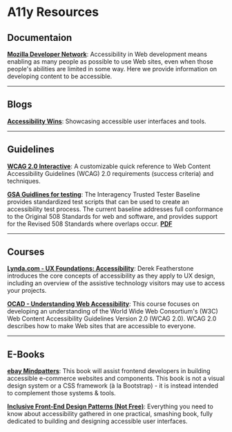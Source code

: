 # A11y Resources

## Documentaion

**[Mozilla Developer Network](https://developer.mozilla.org/en-US/docs/Web/Accessibility)**: Accessibility in Web development means enabling as many people as possible to use Web sites, even when those people's abilities are limited in some way. Here we provide information on developing content to be accessible.

---
## Blogs

**[Accessibility Wins](https://a11ywins.tumblr.com/)**: Showcasing accessible user interfaces and tools.

---
## Guidelines

**[WCAG 2.0 Interactive](https://www.w3.org/WAI/WCAG20/quickref/)**: A customizable quick reference to Web Content Accessibility Guidelines (WCAG) 2.0 requirements (success criteria) and techniques.

**[GSA Guidlines for testing](https://www.section508.gov/test/trusted-tester)**: The Interagency Trusted Tester Baseline provides standardized test scripts that can be used to create an accessibility test process. The current baseline addresses full conformance to the Original 508 Standards for web and software, and provides support for the Revised 508 Standards where overlaps occur.
**[PDF](https://www.dhs.gov/sites/default/files/publications/Baseline_Tests_for_Software_and_Web_Accessibility_v2_0_2.pdf)**

---
## Courses

**[Lynda.com - UX Foundations: Accessibility](https://www.lynda.com/Accessibility-tutorials/Foundations-UX-Accessibility/435008-2.html)**: Derek Featherstone introduces the core concepts of accessibility as they apply to UX design, including an overview of the assistive technology visitors may use to access your projects.

**[OCAD - Understanding Web Accessibility](http://courses.idrc.ocadu.ca/understandinga11y/1_perceivable.html)**: This course focuses on developing an understanding of the World Wide Web Consortium's (W3C) Web Content Accessibility Guidelines Version 2.0 (WCAG 2.0). WCAG 2.0 describes how to make Web sites that are accessible to everyone.

---
## E-Books

**[ebay Mindpatters](https://ebay.gitbooks.io/mindpatterns/content/)**: This book will assist frontend developers in building accessible e-commerce websites and components.
This book is not a visual design system or a CSS framework (à la Bootstrap) - it is instead intended to complement those systems & tools.

**[Inclusive Front-End Design Patterns (Not Free)](https://www.smashingmagazine.com/inclusive-design-patterns/)**: Everything you need to know about accessibility gathered in one practical, smashing book, fully dedicated to building and designing accessible user interfaces.

